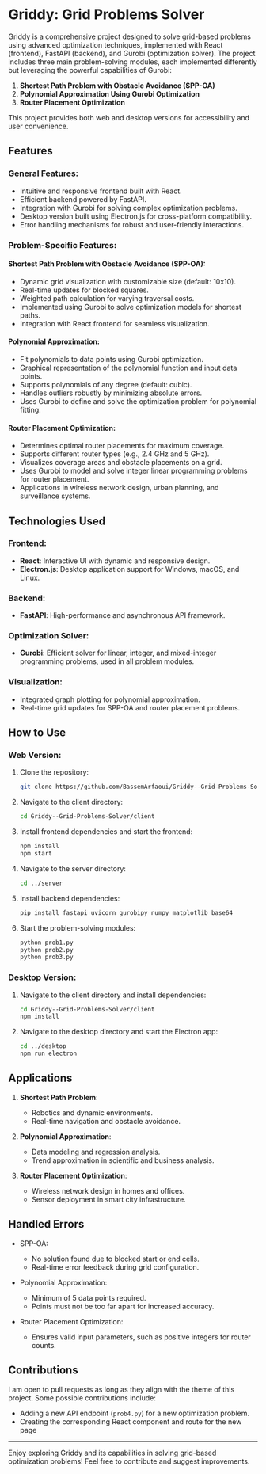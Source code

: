 # Griddy: Grid Problems Solver

Griddy is a comprehensive project designed to solve grid-based problems using advanced optimization techniques, implemented with React (frontend), FastAPI (backend), and Gurobi (optimization solver). The project includes three main problem-solving modules, each implemented differently but leveraging the powerful capabilities of Gurobi:

1. **Shortest Path Problem with Obstacle Avoidance (SPP-OA)**
2. **Polynomial Approximation Using Gurobi Optimization**
3. **Router Placement Optimization**

This project provides both web and desktop versions for accessibility and user convenience.

## Features

### General Features:

- Intuitive and responsive frontend built with React.
- Efficient backend powered by FastAPI.
- Integration with Gurobi for solving complex optimization problems.
- Desktop version built using Electron.js for cross-platform compatibility.
- Error handling mechanisms for robust and user-friendly interactions.

### Problem-Specific Features:

#### Shortest Path Problem with Obstacle Avoidance (SPP-OA):

- Dynamic grid visualization with customizable size (default: 10x10).
- Real-time updates for blocked squares.
- Weighted path calculation for varying traversal costs.
- Implemented using Gurobi to solve optimization models for shortest paths.
- Integration with React frontend for seamless visualization.

#### Polynomial Approximation:

- Fit polynomials to data points using Gurobi optimization.
- Graphical representation of the polynomial function and input data points.
- Supports polynomials of any degree (default: cubic).
- Handles outliers robustly by minimizing absolute errors.
- Uses Gurobi to define and solve the optimization problem for polynomial fitting.

#### Router Placement Optimization:

- Determines optimal router placements for maximum coverage.
- Supports different router types (e.g., 2.4 GHz and 5 GHz).
- Visualizes coverage areas and obstacle placements on a grid.
- Uses Gurobi to model and solve integer linear programming problems for router placement.
- Applications in wireless network design, urban planning, and surveillance systems.

## Technologies Used

### Frontend:

- **React**: Interactive UI with dynamic and responsive design.
- **Electron.js**: Desktop application support for Windows, macOS, and Linux.

### Backend:

- **FastAPI**: High-performance and asynchronous API framework.

### Optimization Solver:

- **Gurobi**: Efficient solver for linear, integer, and mixed-integer programming problems, used in all problem modules.

### Visualization:

- Integrated graph plotting for polynomial approximation.
- Real-time grid updates for SPP-OA and router placement problems.

## How to Use

### Web Version:

1. Clone the repository:
   ```bash
   git clone https://github.com/BassemArfaoui/Griddy--Grid-Problems-Solver.git
   ```
2. Navigate to the client directory:
   ```bash
   cd Griddy--Grid-Problems-Solver/client
   ```
3. Install frontend dependencies and start the frontend:
   ```bash
   npm install
   npm start
   ```
4. Navigate to the server directory:
   ```bash
   cd ../server
   ```
5. Install backend dependencies:
   ```bash
   pip install fastapi uvicorn gurobipy numpy matplotlib base64
   ```
6. Start the problem-solving modules:
   ```bash
   python prob1.py
   python prob2.py
   python prob3.py
   ```

### Desktop Version:

1. Navigate to the client directory and install dependencies:
   ```bash
   cd Griddy--Grid-Problems-Solver/client
   npm install
   ```
2. Navigate to the desktop directory and start the Electron app:
   ```bash
   cd ../desktop
   npm run electron
   ```

## Applications

1. **Shortest Path Problem**:

   - Robotics and dynamic environments.
   - Real-time navigation and obstacle avoidance.

2. **Polynomial Approximation**:

   - Data modeling and regression analysis.
   - Trend approximation in scientific and business analysis.

3. **Router Placement Optimization**:

   - Wireless network design in homes and offices.
   - Sensor deployment in smart city infrastructure.

## Handled Errors

- SPP-OA:

  - No solution found due to blocked start or end cells.
  - Real-time error feedback during grid configuration.

- Polynomial Approximation:

  - Minimum of 5 data points required.
  - Points must not be too far apart for increased accuracy.

- Router Placement Optimization:

  - Ensures valid input parameters, such as positive integers for router counts.

## Contributions

I am open to pull requests as long as they align with the theme of this project. Some possible contributions include:

- Adding a new API endpoint (`prob4.py`) for a new optimization problem.
- Creating the corresponding React component and route for the new page 

---

Enjoy exploring Griddy and its capabilities in solving grid-based optimization problems! Feel free to contribute and suggest improvements.

